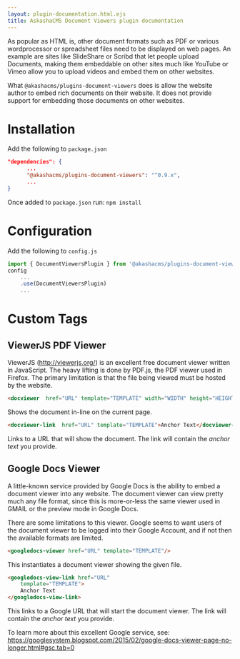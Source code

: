 ```yaml
---
layout: plugin-documentation.html.ejs
title: AskashaCMS Document Viewers plugin documentation
---
```


As popular as HTML is, other document formats such as PDF or various wordprocessor or spreadsheet files need to be displayed on web pages.  An example are sites like SlideShare or Scribd that let people upload Documents, making them embeddable on other sites much like YouTube or Vimeo allow you to upload videos and embed them on other websites.

What `@akashacms/plugins-document-viewers` does is allow the website author to embed rich documents on their website.  It does not provide support for embedding those documents on other websites.


# Installation

Add the following to `package.json`

```json
"dependencies": {
      ...
      "@akashacms/plugins-document-viewers": "^0.9.x",
      ...
}
```

Once added to `package.json` run: `npm install`

# Configuration

Add the following to `config.js`

```js
import { DocumentViewersPlugin } from '@akashacms/plugins-document-viewers';
config
    ...
    .use(DocumentViewersPlugin)
    ...
```

# Custom Tags

## ViewerJS PDF Viewer

ViewerJS (http://viewerjs.org/) is an excellent free document viewer written in JavaScript.  The heavy lifting is done by PDF.js, the PDF viewer used in Firefox.  The primary limitation is that the file being viewed must be hosted by the website.

```html
<docviewer  href="URL" template="TEMPLATE" width="WIDTH" height="HEIGHT"/>
```

Shows the document in-line on the current page.

```html
<docviewer-link  href="URL" template="TEMPLATE">Anchor Text</docviewer-link>
```

Links to a URL that will show the document.  The link will contain the _anchor text_ you provide.

## Google Docs Viewer

A little-known service provided by Google Docs is the ability to embed a document viewer into any website.  The document viewer can view pretty much any file format, since this is more-or-less the same viewer used in GMAIL or the preview mode in Google Docs.

There are some limitations to this viewer.  Google seems to want users of the document viewer to be logged into their Google Account, and if not then the available formats are limited.

```html
<googledocs-viewer href="URL" template="TEMPLATE"/>
```

This instantiates a document viewer showing the given file.

```html
<googledocs-view-link href="URL"
    template="TEMPLATE">
    Anchor Text
</googledocs-view-link>
```

This links to a Google URL that will start the document viewer.  The link will contain the _anchor text_ you provide.

To learn more about this excellent Google service, see: https://googlesystem.blogspot.com/2015/02/google-docs-viewer-page-no-longer.html#gsc.tab=0
